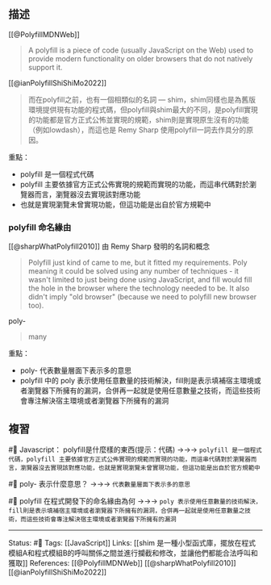 
## 描述
[[@PolyfillMDNWeb]]
> A polyfill is a piece of code (usually JavaScript on the Web) used to provide modern functionality on older browsers that do not natively support it.

[[@ianPolyfillShiShiMo2022]]

> 而在polyfill之前，也有一個相類似的名詞 — shim，shim同樣也是為舊版環境提供現有功能的程式碼，但polyfill與shim最大的不同，是polyfill實現的功能都是官方正式公怖並實現的規範，shim則是實現原生沒有的功能（例如lowdash），而這也是 Remy Sharp 使用polyfill一詞去作具分的原因。

重點：
- polyfill 是一個程式代碼
- polyfill 主要依據官方正式公佈實現的規範而實現的功能，而這串代碼對於瀏覽器而言，瀏覽器沒去實現該對應功能
- 也就是實現瀏覽未曾實現功能，但這功能是出自於官方規範中



### polyfill 命名緣由

[[@sharpWhatPolyfill2010]]
由 Remy Sharp 發明的名詞和概念
> Polyfill just kind of came to me, but it fitted my requirements. Poly meaning it could be solved using any number of techniques - it wasn't limited to just being done using JavaScript, and fill would fill the hole in the browser where the technology needed to be. It also didn't imply "old browser" (because we need to polyfill new browser too).

poly-
> many

重點：
- poly- 代表數量層面下表示多的意思
- polyfill 中的 poly 表示使用任意數量的技術解決，fill則是表示填補宿主環境或者瀏覽器下所擁有的漏洞，合併再一起就是使用任意數量之技術，而這些技術會專注解決宿主環境或者瀏覽器下所擁有的漏洞


## 複習
#🧠 Javascript： polyfill是什麼樣的東西(提示：代碼) ->->-> `polyfill 是一個程式代碼，polyfill 主要依據官方正式公佈實現的規範而實現的功能，而這串代碼對於瀏覽器而言，瀏覽器沒去實現該對應功能，也就是實現瀏覽未曾實現功能，但這功能是出自於官方規範中`
<!--SR:!2024-04-12,405,250-->

#🧠 poly- 表示什麼意思？ ->->-> `代表數量層面下表示多的意思`
<!--SR:!2023-05-31,53,250-->

#🧠 polyfill 在程式開發下的命名緣由為何 ->->-> `poly 表示使用任意數量的技術解決，fill則是表示填補宿主環境或者瀏覽器下所擁有的漏洞，合併再一起就是使用任意數量之技術，而這些技術會專注解決宿主環境或者瀏覽器下所擁有的漏洞`
<!--SR:!2023-04-13,25,250-->


---
Status: #🌱 
Tags:
[[JavaScript]]
Links:
[[shim 是一種小型函式庫，擺放在程式模組A和程式模組B的呼叫關係之間並進行攔截和修改，並讓他們都能合法呼叫和獲取]]
References:
[[@PolyfillMDNWeb]]
[[@sharpWhatPolyfill2010]]
[[@ianPolyfillShiShiMo2022]]